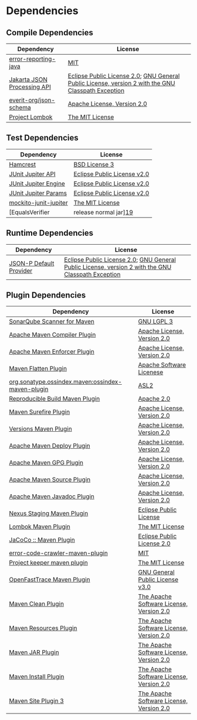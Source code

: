 <!-- @formatter:off -->
# Dependencies

## Compile Dependencies

| Dependency                       | License                                                                                                      |
| -------------------------------- | ------------------------------------------------------------------------------------------------------------ |
| [error-reporting-java][0]        | [MIT][1]                                                                                                     |
| [Jakarta JSON Processing API][2] | [Eclipse Public License 2.0][3]; [GNU General Public License, version 2 with the GNU Classpath Exception][4] |
| [everit-org/json-schema][5]      | [Apache License, Version 2.0][6]                                                                             |
| [Project Lombok][7]              | [The MIT License][8]                                                                                         |

## Test Dependencies

| Dependency                                | License                           |
| ----------------------------------------- | --------------------------------- |
| [Hamcrest][9]                             | [BSD License 3][10]               |
| [JUnit Jupiter API][11]                   | [Eclipse Public License v2.0][12] |
| [JUnit Jupiter Engine][11]                | [Eclipse Public License v2.0][12] |
| [JUnit Jupiter Params][11]                | [Eclipse Public License v2.0][12] |
| [mockito-junit-jupiter][17]               | [The MIT License][18]             |
| [EqualsVerifier | release normal jar][19] | [Apache License, Version 2.0][20] |

## Runtime Dependencies

| Dependency                   | License                                                                                                      |
| ---------------------------- | ------------------------------------------------------------------------------------------------------------ |
| [JSON-P Default Provider][2] | [Eclipse Public License 2.0][3]; [GNU General Public License, version 2 with the GNU Classpath Exception][4] |

## Plugin Dependencies

| Dependency                                              | License                                       |
| ------------------------------------------------------- | --------------------------------------------- |
| [SonarQube Scanner for Maven][24]                       | [GNU LGPL 3][25]                              |
| [Apache Maven Compiler Plugin][26]                      | [Apache License, Version 2.0][20]             |
| [Apache Maven Enforcer Plugin][28]                      | [Apache License, Version 2.0][20]             |
| [Maven Flatten Plugin][30]                              | [Apache Software Licenese][6]                 |
| [org.sonatype.ossindex.maven:ossindex-maven-plugin][32] | [ASL2][6]                                     |
| [Reproducible Build Maven Plugin][34]                   | [Apache 2.0][6]                               |
| [Maven Surefire Plugin][36]                             | [Apache License, Version 2.0][20]             |
| [Versions Maven Plugin][38]                             | [Apache License, Version 2.0][20]             |
| [Apache Maven Deploy Plugin][40]                        | [Apache License, Version 2.0][20]             |
| [Apache Maven GPG Plugin][42]                           | [Apache License, Version 2.0][20]             |
| [Apache Maven Source Plugin][44]                        | [Apache License, Version 2.0][20]             |
| [Apache Maven Javadoc Plugin][46]                       | [Apache License, Version 2.0][20]             |
| [Nexus Staging Maven Plugin][48]                        | [Eclipse Public License][49]                  |
| [Lombok Maven Plugin][50]                               | [The MIT License][1]                          |
| [JaCoCo :: Maven Plugin][52]                            | [Eclipse Public License 2.0][53]              |
| [error-code-crawler-maven-plugin][54]                   | [MIT][1]                                      |
| [Project keeper maven plugin][56]                       | [The MIT License][57]                         |
| [OpenFastTrace Maven Plugin][58]                        | [GNU General Public License v3.0][59]         |
| [Maven Clean Plugin][60]                                | [The Apache Software License, Version 2.0][6] |
| [Maven Resources Plugin][62]                            | [The Apache Software License, Version 2.0][6] |
| [Maven JAR Plugin][64]                                  | [The Apache Software License, Version 2.0][6] |
| [Maven Install Plugin][66]                              | [The Apache Software License, Version 2.0][6] |
| [Maven Site Plugin 3][68]                               | [The Apache Software License, Version 2.0][6] |

[0]: https://github.com/exasol/error-reporting-java
[5]: https://github.com/everit-org/json-schema
[6]: http://www.apache.org/licenses/LICENSE-2.0.txt
[7]: https://projectlombok.org
[36]: https://maven.apache.org/surefire/maven-surefire-plugin/
[48]: http://www.sonatype.com/public-parent/nexus-maven-plugins/nexus-staging/nexus-staging-maven-plugin/
[60]: http://maven.apache.org/plugins/maven-clean-plugin/
[1]: https://opensource.org/licenses/MIT
[17]: https://github.com/mockito/mockito
[30]: https://www.mojohaus.org/flatten-maven-plugin/
[38]: http://www.mojohaus.org/versions-maven-plugin/
[56]: https://github.com/exasol/project-keeper/
[10]: http://opensource.org/licenses/BSD-3-Clause
[26]: https://maven.apache.org/plugins/maven-compiler-plugin/
[58]: https://github.com/itsallcode/openfasttrace-maven-plugin
[53]: https://www.eclipse.org/legal/epl-2.0/
[40]: https://maven.apache.org/plugins/maven-deploy-plugin/
[49]: http://www.eclipse.org/legal/epl-v10.html
[25]: http://www.gnu.org/licenses/lgpl.txt
[52]: https://www.jacoco.org/jacoco/trunk/doc/maven.html
[18]: https://github.com/mockito/mockito/blob/main/LICENSE
[8]: https://projectlombok.org/LICENSE
[34]: http://zlika.github.io/reproducible-build-maven-plugin
[57]: https://github.com/exasol/project-keeper/blob/main/LICENSE
[59]: https://www.gnu.org/licenses/gpl-3.0.html
[64]: http://maven.apache.org/plugins/maven-jar-plugin/
[3]: https://projects.eclipse.org/license/epl-2.0
[20]: https://www.apache.org/licenses/LICENSE-2.0.txt
[24]: http://sonarsource.github.io/sonar-scanner-maven/
[19]: https://www.jqno.nl/equalsverifier
[28]: https://maven.apache.org/enforcer/maven-enforcer-plugin/
[12]: https://www.eclipse.org/legal/epl-v20.html
[66]: http://maven.apache.org/plugins/maven-install-plugin/
[11]: https://junit.org/junit5/
[32]: https://sonatype.github.io/ossindex-maven/maven-plugin/
[42]: https://maven.apache.org/plugins/maven-gpg-plugin/
[2]: https://github.com/eclipse-ee4j/jsonp
[50]: https://anthonywhitford.com/lombok.maven/lombok-maven-plugin/
[44]: https://maven.apache.org/plugins/maven-source-plugin/
[4]: https://projects.eclipse.org/license/secondary-gpl-2.0-cp
[9]: http://hamcrest.org/JavaHamcrest/
[68]: http://maven.apache.org/plugins/maven-site-plugin/
[62]: http://maven.apache.org/plugins/maven-resources-plugin/
[46]: https://maven.apache.org/plugins/maven-javadoc-plugin/
[54]: https://github.com/exasol/error-code-crawler-maven-plugin
